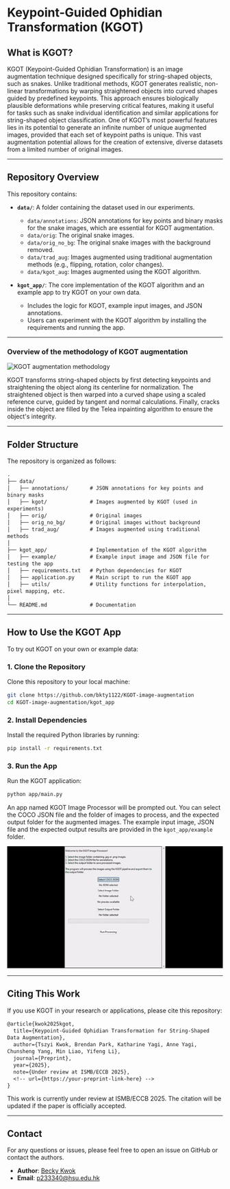 # Keypoint-Guided Ophidian Transformation (KGOT)

## **What is KGOT?**

KGOT (Keypoint-Guided Ophidian Transformation) is an image augmentation technique designed specifically for string-shaped objects, such as snakes. Unlike traditional methods, KGOT generates realistic, non-linear transformations by warping straightened objects into curved shapes guided by predefined keypoints. This approach ensures biologically plausible deformations while preserving critical features, making it useful for tasks such as snake individual identification and similar applications for string-shaped object classification. One of KGOT’s most powerful features lies in its potential to generate an infinite number of unique augmented images, provided that each set of keypoint paths is unique. This vast augmentation potential allows for the creation of extensive, diverse datasets from a limited number of original images.

---

## **Repository Overview**

This repository contains:

- **`data/`**: A folder containing the dataset used in our experiments.

  - `data/annotations`: JSON annotations for key points and binary masks for the snake images, which are essential for KGOT augmentation.
  - `data/orig`: The original snake images.
  - `data/orig_no_bg`: The original snake images with the background removed.
  - `data/trad_aug`: Images augmented using traditional augmentation methods (e.g., flipping, rotation, color changes).
  - `data/kgot_aug`: Images augmented using the KGOT algorithm.

- **`kgot_app/`**: The core implementation of the KGOT algorithm and an example app to try KGOT on your own data.
  - Includes the logic for KGOT, example input images, and JSON annotations.
  - Users can experiment with the KGOT algorithm by installing the requirements and running the app.

---

### **Overview of the methodology of KGOT augmentation**

![KGOT augmentation methodology](misc/kgot_processflow.png)

KGOT transforms string-shaped objects by first detecting keypoints and straightening the object along its centerline for normalization. The straightened object is then warped into a curved shape using a scaled reference curve, guided by tangent and normal calculations. Finally, cracks inside the object are filled by the Telea inpainting algorithm to ensure the object's integrity.

---

## **Folder Structure**

The repository is organized as follows:

```plaintext
.
├── data/
│   ├── annotations/       # JSON annotations for key points and binary masks
│   ├── kgot/              # Images augmented by KGOT (used in experiments)
│   ├── orig/              # Original images
│   ├── orig_no_bg/        # Original images without background
│   ├── trad_aug/          # Images augmented using traditional methods
│
├── kgot_app/              # Implementation of the KGOT algorithm
│   ├── example/           # Example input image and JSON file for testing the app
│   ├── requirements.txt   # Python dependencies for KGOT
│   ├── application.py     # Main script to run the KGOT app
│   ├── utils/             # Utility functions for interpolation, pixel mapping, etc.
│
└── README.md              # Documentation
```

---

## **How to Use the KGOT App**

To try out KGOT on your own or example data:

### **1. Clone the Repository**

Clone this repository to your local machine:

```bash
git clone https://github.com/bkty1122/KGOT-image-augmentation
cd KGOT-image-augmentation/kgot_app
```

### **2. Install Dependencies**

Install the required Python libraries by running:

```bash
pip install -r requirements.txt
```

### **3. Run the App**

Run the KGOT application:

```bash
python app/main.py
```

An app named KGOT Image Processor will be prompted out. You can select the COCO JSON file and the folder of images to process, and the expected output folder for the augmented images. The example input image, JSON file and the expected output results are provided in the `kgot_app/example` folder.

![KGOT App Usage Demo](misc/kgot_app_demo.gif)

---

## **Citing This Work**

If you use KGOT in your research or applications, please cite this repository:

```plaintext
@article{kwok2025kgot,
  title={Keypoint-Guided Ophidian Transformation for String-Shaped Data Augmentation},
  author={Tszyi Kwok, Brendan Park, Katharine Yagi, Anne Yagi, Chunsheng Yang, Min Liao, Yifeng Li},
  journal={Preprint},
  year={2025},
  note={Under review at ISMB/ECCB 2025},
  <!-- url={https://your-preprint-link-here} -->
}
```

This work is currently under review at ISMB/ECCB 2025. The citation will be updated if the paper is officially accepted.

---

## **Contact**

For any questions or issues, please feel free to open an issue on GitHub or contact the authors.

- **Author**: [Becky Kwok](https://bkty1122.github.io/)
- **Email**: p233340@hsu.edu.hk
